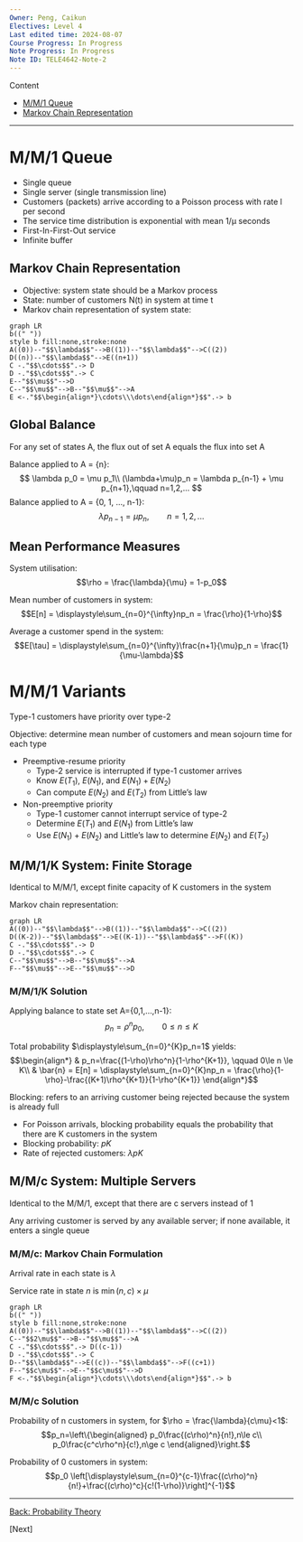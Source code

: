 ```yaml
---
Owner: Peng, Caikun
Electives: Level 4
Last edited time: 2024-08-07
Course Progress: In Progress
Note Progress: In Progress
Note ID: TELE4642-Note-2
---
```


Content
- [M/M/1 Queue](#mm1-queue)
- [Markov Chain Representation](#markov-chain-representation)

---

# M/M/1 Queue
- Single queue
- Single server (single transmission line)
- Customers (packets) arrive according to a Poisson process with rate l per second
- The service time distribution is exponential with mean 1/µ seconds
- First-In-First-Out service
- Infinite buffer
## Markov Chain Representation
- Objective: system state should be a Markov process
- State: number of customers N(t) in system at time t
- Markov chain representation of system state:
```mermaid
graph LR 
b((" "))
style b fill:none,stroke:none
A((0))--"$$\lambda$$"-->B((1))--"$$\lambda$$"-->C((2))
D((n))--"$$\lambda$$"-->E((n+1))
C -."$$\cdots$$".-> D
D -."$$\cdots$$".-> C
E--"$$\mu$$"-->D
C--"$$\mu$$"-->B--"$$\mu$$"-->A
E <-."$$\begin{align*}\cdots\\\dots\end{align*}$$".-> b
```
## Global Balance
For any set of states A, the flux out of set A equals the flux into set A

Balance applied to A = {n}:
$$
\lambda p_0 = \mu p_1\\
(\lambda+\mu)p_n = \lambda p_{n-1} + \mu p_{n+1},\qquad n=1,2,...
$$
Balance applied to A = {0, 1, ..., n-1}:
$$\lambda p_{n-1} = \mu p_n,\qquad n=1,2,...$$

## Mean Performance Measures

System utilisation: 
$$\rho = \frac{\lambda}{\mu} = 1-p_0$$

Mean number of customers in system: 
$$E[n] = \displaystyle\sum_{n=0}^{\infty}np_n = \frac{\rho}{1-\rho}$$

Average a customer spend in the system:
$$E[\tau] = \displaystyle\sum_{n=0}^{\infty}\frac{n+1}{\mu}p_n = \frac{1}{\mu-\lambda}$$

# M/M/1 Variants
Type-1 customers have priority over type-2

Objective: determine mean number of customers and mean sojourn time for each type
- Preemptive-resume priority
  - Type-2 service is interrupted if type-1 customer arrives
  - Know $E(T_1)$, $E(N_1)$, and $E(N_1)+E(N_2)$
  - Can compute $E(N_2)$ and $E(T_2)$ from Little’s law
- Non-preemptive priority
  - Type-1 customer cannot interrupt service of type-2
  - Determine $E(T_1)$ and $E(N_1)$ from Little’s law
  - Use $E(N_1)+E(N_2)$ and Little’s law to determine $E(N_2)$ and $E(T_2)$

## M/M/1/K System: Finite Storage

Identical to M/M/1, except finite capacity of K customers in the system

Markov chain representation:
```mermaid
graph LR 
A((0))--"$$\lambda$$"-->B((1))--"$$\lambda$$"-->C((2))
D((K-2))--"$$\lambda$$"-->E((K-1))--"$$\lambda$$"-->F((K))
C -."$$\cdots$$".-> D
D -."$$\cdots$$".-> C
C--"$$\mu$$"-->B--"$$\mu$$"-->A
F--"$$\mu$$"-->E--"$$\mu$$"-->D
```

### M/M/1/K Solution
Applying balance to state set A={0,1,…,n-1}:
$$p_n=\rho^n p_0,\qquad 0\le n\le K$$

Total probability $\displaystyle\sum_{n=0}^{K}p_n=1$ yields:
$$\begin{align*}
  & p_n=\frac{(1-\rho)\rho^n}{1-\rho^{K+1}}, \qquad 0\le n \le K\\ 
  & \bar{n} = E[n] = \displaystyle\sum_{n=0}^{K}np_n = \frac{\rho}{1-\rho}-\frac{(K+1)\rho^{K+1}}{1-\rho^{K+1}}
\end{align*}$$

Blocking: refers to an arriving customer being rejected because the system is already full
- For Poisson arrivals, blocking probability equals the probability that there are K customers in the system
- Blocking probability: $pK$
- Rate of rejected customers: $\lambda pK$

## M/M/c System: Multiple Servers
Identical to the M/M/1, except that there are c servers instead of 1

Any arriving customer is served by any available server; if none available, it enters a single queue

### M/M/c: Markov Chain Formulation
Arrival rate in each state is $\lambda$

Service rate in state $n$ is $\min(n,c)\times\mu$

```mermaid
graph LR 
b((" "))
style b fill:none,stroke:none
A((0))--"$$\lambda$$"-->B((1))--"$$\lambda$$"-->C((2))
C--"$$2\mu$$"-->B--"$$\mu$$"-->A
C -."$$\cdots$$".-> D((c-1))
D -."$$\cdots$$".-> C
D--"$$\lambda$$"-->E((c))--"$$\lambda$$"-->F((c+1))
F--"$$c\mu$$"-->E--"$$c\mu$$"-->D
F <-."$$\begin{align*}\cdots\\\dots\end{align*}$$".-> b
```
### M/M/c Solution
Probability of n customers in system, for $\rho = \frac{\lambda}{c\mu}<1$:
$$p_n=\left\{\begin{aligned}
  p_0\frac{(c\rho)^n}{n!},n\le c\\ 
  p_0\frac{c^c\rho^n}{c!},n\ge c
\end{aligned}\right.$$

Probability of 0 customers in system:
$$p_0 \left[\displaystyle\sum_{n=0}^{c-1}\frac{(c\rho)^n}{n!}+\frac{(c\rho)^c}{c!(1-\rho)}\right]^{-1}$$






---
[Back: Probability Theory](<1. TELE4642 Lecture 1 Probability Theory.md>)

[Next]